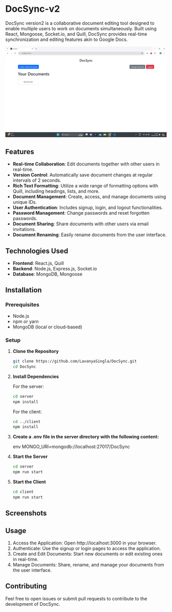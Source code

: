 # DocSync-v2

DocSync version2 is a collaborative document editing tool designed to enable multiple users to work on documents simultaneously. Built using React, Mongoose, Socket.io, and Quill, DocSync provides real-time synchronization and editing features akin to Google Docs.

![DocSync](./Images/HomePage.png)

## Features

- **Real-time Collaboration**: Edit documents together with other users in real-time.
- **Version Control**: Automatically save document changes at regular intervals of 2 seconds.
- **Rich Text Formatting**: Utilize a wide range of formatting options with Quill, including headings, lists, and more.
- **Document Management**: Create, access, and manage documents using unique IDs.
- **User Authentication**: Includes signup, login, and logout functionalities.
- **Password Management**: Change passwords and reset forgotten passwords.
- **Document Sharing**: Share documents with other users via email invitations.
- **Document Renaming**: Easily rename documents from the user interface.

## Technologies Used

- **Frontend**: React.js, Quill
- **Backend**: Node.js, Express.js, Socket.io
- **Database**: MongoDB, Mongoose

## Installation

### Prerequisites

- Node.js
- npm or yarn
- MongoDB (local or cloud-based)

### Setup

1. **Clone the Repository**

   ```sh
   git clone https://github.com/LavanyaSingla/DocSync.git
   cd DocSync


2. **Install Dependencies**

    For the server:

    ```sh
    cd server
    npm install
    ```

   For the client:

    ```sh
    cd ../client
    npm install


3. **Create a .env file in the server directory with the following content:**

    env
    MONGO_URI=mongodb://localhost:27017/DocSync

4. **Start the Server**

    ```sh
    cd server
    npm run start

5. **Start the Client**

    ```sh
    cd client
    npm run start

## Screenshots


## Usage
1. Access the Application: Open http://localhost:3000 in your browser.
2. Authenticate: Use the signup or login pages to access the application.
3. Create and Edit Documents: Start new documents or edit existing ones in real-time.
4. Manage Documents: Share, rename, and manage your documents from the user interface.

## Contributing
Feel free to open issues or submit pull requests to contribute to the development of DocSync.

